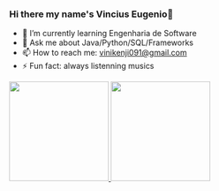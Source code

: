 ### Hi there my name's Vincius Eugenio👋

- 🌱 I’m currently learning Engenharia de Software
- 💬 Ask me about Java/Python/SQL/Frameworks   
- 📫 How to reach me: vinikenji091@gmail.com
- ⚡ Fun fact: always listenning musics

<div>
  <a href="https://beacons.ai/viniciuskj">
    <img height="180em" src="https://github-readme-stats.vercel.app/api?username=viniciuskj&show_icons=true&theme=dark&include_all_commits=true&count_private=true"/>
    <img height="180em" src="https://github-readme-stats.vercel.app/api/top-langs/?username=viniciuskj&layout=compact&langs_count=16&theme=dark"/>
  </a>
</div>
